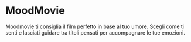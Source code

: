 # MoodMovie
Moodmovie ti consiglia il film perfetto in base al tuo umore. Scegli come ti senti e lasciati guidare tra titoli pensati per accompagnare le tue emozioni.
